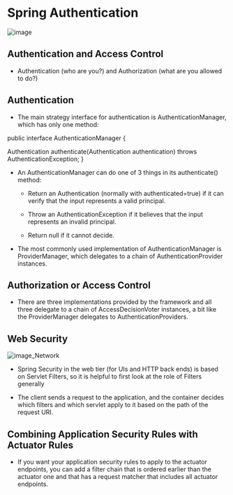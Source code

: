 # Spring Authentication 

![image](https://i.ytimg.com/vi/pVxiB4gC7P4/maxresdefault.jpg)

## Authentication and Access Control

- Authentication (who are you?) and Authorization (what are you allowed to do?)

## Authentication
- The main strategy interface for authentication is AuthenticationManager, which has only one method:

public interface AuthenticationManager {

  Authentication authenticate(Authentication authentication)
    throws AuthenticationException;
}
- An AuthenticationManager can do one of 3 things in its authenticate() method:

  - Return an Authentication (normally with authenticated=true) if it can verify that the input represents a valid principal.

  - Throw an AuthenticationException if it believes that the input represents an invalid principal.

  - Return null if it cannot decide.


- The most commonly used implementation of AuthenticationManager is ProviderManager, which delegates to a chain of AuthenticationProvider instances. 


## Authorization or Access Control

- There are three implementations provided by the framework and all three delegate to a chain of AccessDecisionVoter instances, a bit like the ProviderManager delegates to AuthenticationProviders.

## Web Security
![image_Network](https://bs-uploads.toptal.io/blackfish-uploads/blog/common_mistakes_guide/content/cover_image_file/cover_image/16704/cover-Redesign-WebSecurityVulnerabilities-Luke_Newsletter-04d5cdafdaf363f0bc6aa723a391c343-91ee4d294318c967b26187f4d67a8351.png)

- Spring Security in the web tier (for UIs and HTTP back ends) is based on Servlet Filters, so it is helpful to first look at the role of Filters generally

- The client sends a request to the application, and the container decides which filters and which servlet apply to it based on the path of the request URI.

## Combining Application Security Rules with Actuator Rules


- If you want your application security rules to apply to the actuator endpoints, you can add a filter chain that is ordered earlier than the actuator one and that has a request matcher that includes all actuator endpoints.

